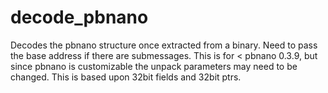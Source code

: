 # decode_pbnano
Decodes the pbnano structure once extracted from a binary. Need to pass the base address if there are submessages. This is for < pbnano 0.3.9, but since pbnano is customizable the unpack parameters may need to be changed. This is based upon 32bit fields and 32bit ptrs.  

